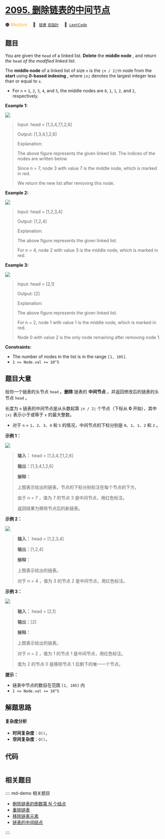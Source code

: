 # [2095. 删除链表的中间节点](https://leetcode.com/problems/delete-the-middle-node-of-a-linked-list)

🟠 <font color=#ffb800>Medium</font>&emsp; 🔖&ensp; [`链表`](/leetcode/outline/tag/linked-list.md) [`双指针`](/leetcode/outline/tag/two-pointers.md)&emsp; 🔗&ensp;[`LeetCode`](https://leetcode.com/problems/delete-the-middle-node-of-a-linked-list)


## 题目

You are given the `head` of a linked list. **Delete** the **middle node** ,
and return _the_ `head` _of the modified linked list_.

The **middle node** of a linked list of size `n` is the `⌊n / 2⌋th` node from
the **start** using **0-based indexing** , where `⌊x⌋` denotes the largest
integer less than or equal to `x`.

  * For `n` = `1`, `2`, `3`, `4`, and `5`, the middle nodes are `0`, `1`, `1`, `2`, and `2`, respectively.



**Example 1:**

![](https://assets.leetcode.com/uploads/2021/11/16/eg1drawio.png)

> Input: head = [1,3,4,7,1,2,6]
> 
> Output: [1,3,4,1,2,6]
> 
> Explanation:
> 
> The above figure represents the given linked list. The indices of the nodes are written below.
> 
> Since n = 7, node 3 with value 7 is the middle node, which is marked in red.
> 
> We return the new list after removing this node. 

**Example 2:**

![](https://assets.leetcode.com/uploads/2021/11/16/eg2drawio.png)

> Input: head = [1,2,3,4]
> 
> Output: [1,2,4]
> 
> Explanation:
> 
> The above figure represents the given linked list.
> 
> For n = 4, node 2 with value 3 is the middle node, which is marked in red.

**Example 3:**

![](https://assets.leetcode.com/uploads/2021/11/16/eg3drawio.png)

> Input: head = [2,1]
> 
> Output: [2]
> 
> Explanation:
> 
> The above figure represents the given linked list.
> 
> For n = 2, node 1 with value 1 is the middle node, which is marked in red.
> 
> Node 0 with value 2 is the only node remaining after removing node 1.



**Constraints:**

  * The number of nodes in the list is in the range `[1, 105]`.
  * `1 <= Node.val <= 10^5`


## 题目大意

给你一个链表的头节点 `head` 。**删除** 链表的 **中间节点** ，并返回修改后的链表的头节点 `head` 。

长度为 `n` 链表的中间节点是从头数起第 `⌊n / 2⌋` 个节点（下标从 **0** 开始），其中 `⌊x⌋` 表示小于或等于 `x` 的最大整数。

  * 对于 `n` = `1`、`2`、`3`、`4` 和 `5` 的情况，中间节点的下标分别是 `0`、`1`、`1`、`2` 和 `2` 。



**示例 1：**

![](https://assets.leetcode.com/uploads/2021/11/16/eg1drawio.png)

> 
> 
> 
> 
> 
> **输入：** head = [1,3,4,7,1,2,6]
> 
> **输出：**[1,3,4,1,2,6]
> 
> **解释：**
> 
> 上图表示给出的链表。节点的下标分别标注在每个节点的下方。
> 
> 由于 n = 7 ，值为 7 的节点 3 是中间节点，用红色标注。
> 
> 返回结果为移除节点后的新链表。 
> 
> 

**示例 2：**

![](https://assets.leetcode.com/uploads/2021/11/16/eg2drawio.png)

> 
> 
> 
> 
> 
> **输入：** head = [1,2,3,4]
> 
> **输出：**[1,2,4]
> 
> **解释：**
> 
> 上图表示给出的链表。
> 
> 对于 n = 4 ，值为 3 的节点 2 是中间节点，用红色标注。
> 
> 

**示例 3：**

![](https://assets.leetcode.com/uploads/2021/11/16/eg3drawio.png)

> 
> 
> 
> 
> 
> **输入：** head = [2,1]
> 
> **输出：**[2]
> 
> **解释：**
> 
> 上图表示给出的链表。
> 
> 对于 n = 2 ，值为 1 的节点 1 是中间节点，用红色标注。
> 
> 值为 2 的节点 0 是移除节点 1 后剩下的唯一一个节点。



**提示：**

  * 链表中节点的数目在范围 `[1, 105]` 内
  * `1 <= Node.val <= 10^5`


## 解题思路

#### 复杂度分析

- **时间复杂度**：`O()`，
- **空间复杂度**：`O()`，

## 代码

```javascript

```

## 相关题目

:::: md-demo 相关题目
- [删除链表的倒数第 N 个结点](https://leetcode.com/problems/remove-nth-node-from-end-of-list)
- [重排链表](https://leetcode.com/problems/reorder-list)
- [移除链表元素](https://leetcode.com/problems/remove-linked-list-elements)
- [链表的中间结点](https://leetcode.com/problems/middle-of-the-linked-list)

::::
